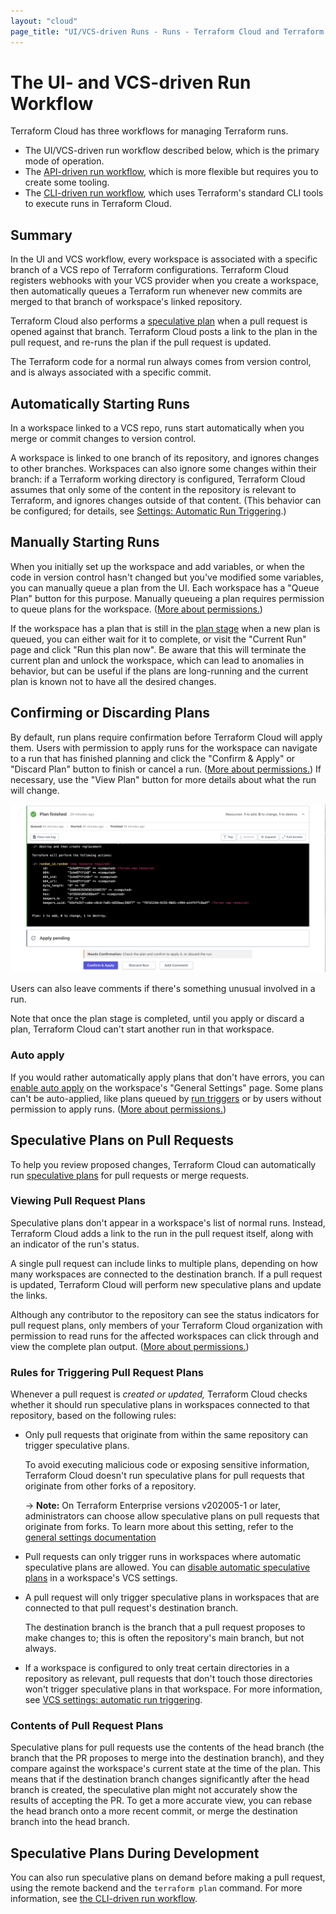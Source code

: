 ```yaml
---
layout: "cloud"
page_title: "UI/VCS-driven Runs - Runs - Terraform Cloud and Terraform Enterprise"
---
```


# The UI- and VCS-driven Run Workflow

Terraform Cloud has three workflows for managing Terraform runs.

- The UI/VCS-driven run workflow described below, which is the primary mode of operation.
- The [API-driven run workflow](./api.html), which is more flexible but requires you to create some tooling.
- The [CLI-driven run workflow](./cli.html), which uses Terraform's standard CLI tools to execute runs in Terraform Cloud.

## Summary

In the UI and VCS workflow, every workspace is associated with a specific branch of a VCS repo of Terraform configurations. Terraform Cloud registers webhooks with your VCS provider when you create a workspace, then automatically queues a Terraform run whenever new commits are merged to that branch of workspace's linked repository.

Terraform Cloud also performs a [speculative plan][] when a pull request is opened against that branch. Terraform Cloud posts a link to the plan in the pull request, and re-runs the plan if the pull request is updated.

[speculative plan]: ./index.html#speculative-plans

The Terraform code for a normal run always comes from version control, and is always associated with a specific commit.

## Automatically Starting Runs

In a workspace linked to a VCS repo, runs start automatically when you merge or commit changes to version control.

A workspace is linked to one branch of its repository, and ignores changes to other branches. Workspaces can also ignore some changes within their branch: if a Terraform working directory is configured, Terraform Cloud assumes that only some of the content in the repository is relevant to Terraform, and ignores changes outside of that content. (This behavior can be configured; for details, see [Settings: Automatic Run Triggering](../workspaces/vcs.html#automatic-run-triggering).)

## Manually Starting Runs

When you initially set up the workspace and add variables, or when the code in version control hasn't changed but you've modified some variables, you can manually queue a plan from the UI. Each workspace has a "Queue Plan" button for this purpose. Manually queueing a plan requires permission to queue plans for the workspace. ([More about permissions.](/docs/cloud/users-teams-organizations/permissions.html))

[permissions-citation]: #intentionally-unused---keep-for-maintainers

If the workspace has a plan that is still in the [plan stage](./states.html#2-the-plan-stage) when a new plan is queued, you can either wait for it to complete, or visit the "Current Run" page and click "Run this plan now". Be aware that this will terminate the current plan and unlock the workspace, which can lead to anomalies in behavior, but can be useful if the plans are long-running and the current plan is known not to have all the desired changes.

## Confirming or Discarding Plans

By default, run plans require confirmation before Terraform Cloud will apply them. Users with permission to apply runs for the workspace can navigate to a run that has finished planning and click the "Confirm & Apply" or "Discard Plan" button to finish or cancel a run. ([More about permissions.](/docs/cloud/users-teams-organizations/permissions.html)) If necessary, use the "View Plan" button for more details about what the run will change.

[permissions-citation]: #intentionally-unused---keep-for-maintainers

![confirm button](./images/runs-confirm.png)

Users can also leave comments if there's something unusual involved in a run.

Note that once the plan stage is completed, until you apply or discard a plan, Terraform Cloud can't start another run in that workspace.

### Auto apply

If you would rather automatically apply plans that don't have errors, you can [enable auto apply](../workspaces/settings.html#auto-apply-and-manual-apply) on the workspace's "General Settings" page. Some plans can't be auto-applied, like plans queued by [run triggers](../workspaces/run-triggers.html) or by users without permission to apply runs. ([More about permissions.](/docs/cloud/users-teams-organizations/permissions.html))

[permissions-citation]: #intentionally-unused---keep-for-maintainers

## Speculative Plans on Pull Requests

To help you review proposed changes, Terraform Cloud can automatically run [speculative plans][speculative plan] for pull requests or merge requests.

### Viewing Pull Request Plans

Speculative plans don't appear in a workspace's list of normal runs. Instead, Terraform Cloud adds a link to the run in the pull request itself, along with an indicator of the run's status.

A single pull request can include links to multiple plans, depending on how many workspaces are connected to the destination branch. If a pull request is updated, Terraform Cloud will perform new speculative plans and update the links.

Although any contributor to the repository can see the status indicators for pull request plans, only members of your Terraform Cloud organization with permission to read runs for the affected workspaces can click through and view the complete plan output. ([More about permissions.](/docs/cloud/users-teams-organizations/permissions.html))

[permissions-citation]: #intentionally-unused---keep-for-maintainers

### Rules for Triggering Pull Request Plans

Whenever a pull request is _created or updated,_ Terraform Cloud checks whether it should run speculative plans in workspaces connected to that repository, based on the following rules:

- Only pull requests that originate from within the same repository can trigger speculative plans.

    To avoid executing malicious code or exposing sensitive information, Terraform Cloud doesn't run speculative plans for pull requests that originate from other forks of a repository.

    -> **Note:** On Terraform Enterprise versions v202005-1 or later, administrators can choose allow speculative plans on pull requests that originate from forks. To learn more about this setting, refer to the [general settings documentation](/docs/enterprise/admin/general.html#allow-speculative-plans-on-pull-requests-from-forks)
- Pull requests can only trigger runs in workspaces where automatic speculative plans are allowed. You can [disable automatic speculative plans](/docs/cloud/workspaces/vcs.html#automatic-speculative-plans) in a workspace's VCS settings.
- A pull request will only trigger speculative plans in workspaces that are connected to that pull request's destination branch.

    The destination branch is the branch that a pull request proposes to make changes to; this is often the repository's main branch, but not always.
- If a workspace is configured to only treat certain directories in a repository as relevant, pull requests that don't touch those directories won't trigger speculative plans in that workspace. For more information, see [VCS settings: automatic run triggering](/docs/cloud/workspaces/vcs.html#automatic-run-triggering).

### Contents of Pull Request Plans

Speculative plans for pull requests use the contents of the head branch (the branch that the PR proposes to merge into the destination branch), and they compare against the workspace's current state at the time of the plan. This means that if the destination branch changes significantly after the head branch is created, the speculative plan might not accurately show the results of accepting the PR. To get a more accurate view, you can rebase the head branch onto a more recent commit, or merge the destination branch into the head branch.

## Speculative Plans During Development

You can also run speculative plans on demand before making a pull request, using the remote backend and the `terraform plan` command. For more information, see [the CLI-driven run workflow](./cli.html).

